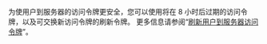 为使用户到服务器的访问令牌更安全，您可以使用将在 8 小时后过期的访问令牌，以及可交换新访问令牌的刷新令牌。 更多信息请参阅“[刷新用户到服务器访问令牌](/apps/building-github-apps/refreshing-user-to-server-access-tokens/)”。
